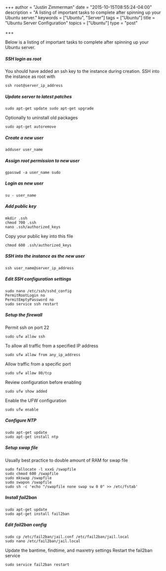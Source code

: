 +++
author = "Justin Zimmerman"
date = "2015-10-15T08:55:24-04:00"
description = "A listing of important tasks to complete after spinning up your Ubuntu server."
keywords = ["Ubuntu", "Server"]
tags = ["Ubuntu"]
title = "Ubuntu Server Configuration"
topics = ["Ubuntu"]
type = "post"

+++

Below is a listing of important tasks to complete after spinning up your Ubuntu server.

##### SSH login as root
You should have added an ssh key to the instance during creation. SSH into the instance as root with

`ssh root@server_ip_address`

##### Update server to latest patches
`sudo apt-get update
sudo apt-get upgrade`

Optionally to uninstall old packages

`sudo apt-get autoremove`

##### Create a new user
`adduser user_name`

##### Assign root permission to new user
`gpasswd -a user_name sudo`

##### Login as new user
`su - user_name`

##### Add public key
```
mkdir .ssh
chmod 700 .ssh
nano .ssh/authorized_keys
```

Copy your public key into this file

`chmod 600 .ssh/authorized_keys`


##### SSH into the instance as the new user
`ssh user_name@server_ip_address`

##### Edit SSH configuration settings
```
sudo nano /etc/ssh/sshd_config
PermitRootLogin no
PermitEmptyPassword no
sudo service ssh restart
```

##### Setup the firewall
Permit ssh on port 22

`sudo ufw allow ssh`

To allow all traffic from a specified IP address

`sudo ufw allow from any_ip_address`

Allow traffic from a specific port

`sudo ufw allow 80/tcp`

Review configuration before enabling

`sudo ufw show added`

Enable the UFW configuration

`sudo ufw enable`

##### Configure NTP
```
sudo apt-get update
sudo apt-get install ntp
```

##### Setup swap file
Usually best practice to double amount of RAM for swap file
```
sudo fallocate -l xxxG /swapfile
sudo chmod 600 /swapfile
sudo mkswap /swapfile
sudo swapon /swapfile
sudo sh -c 'echo "/swapfile none swap sw 0 0" >> /etc/fstab'
```

##### Install fail2ban
```
sudo apt-get update
sudo apt-get install fail2ban
```

##### Edit fail2ban config
```
sudo cp /etc/fail2ban/jail.conf /etc/fail2ban/jail.local
sudo nano /etc/fail2ban/jail.local
```

Update the bantime, findtime, and maxretry settings
Restart the fail2ban service

`sudo service fail2ban restart`
